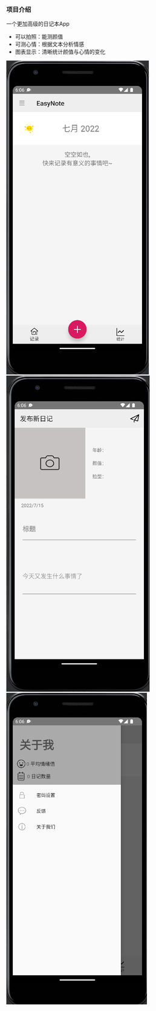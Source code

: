 ### 项目介绍

一个更加高级的日记本App

- 可以拍照：能测颜值
- 可测心情：根据文本分析情感
- 图表显示：清晰统计颜值与心情的变化

![](./Resources/1.png)
![](./Resources/2.png)
![](./Resources/3.png)